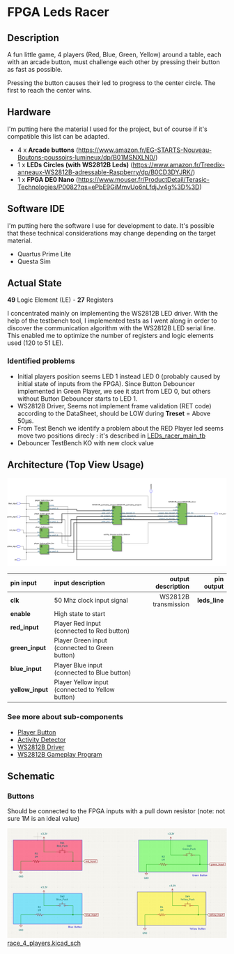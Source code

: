# FPGA Leds Racer

## Description

A fun little game, 4 players (Red, Blue, Green, Yellow) around a table, each with an arcade button, must challenge each other by pressing their button as fast as possible.

Pressing the button causes their led to progress to the center circle. The first to reach the center wins.

## Hardware

I'm putting here the material I used for the project, but of course if it's compatible this list can be adapted.

- 4 x **Arcade buttons** (https://www.amazon.fr/EG-STARTS-Nouveau-Boutons-poussoirs-lumineux/dp/B01MSNXLN0/)
- 1 x **LEDs Circles (with WS2812B Leds)** (https://www.amazon.fr/Treedix-anneaux-WS2812B-adressable-Raspberry/dp/B0CD3DYJRK/)
- 1 x **FPGA DE0 Nano** (https://www.mouser.fr/ProductDetail/Terasic-Technologies/P0082?qs=ePbE9GiMmvUo6nLfdjJv4g%3D%3D)

## Software IDE

I'm putting here the software I use for development to date. It's possible that these technical considerations may change depending on the target material.

- Quartus Prime Lite
- Questa Sim

## Actual State
**49** Logic Element (LE) - **27** Registers

I concentrated mainly on implementing the WS2812B LED driver. With the help of the testbench tool, I implemented tests as I went along in order to discover the communication algorithm with the WS2812B LED serial line. 
This enabled me to optimize the number of registers and logic elements used (120 to 51 LE).

### Identified problems

- Initial players position seems LED 1 instead LED 0 (probably caused by initial state of inputs from the FPGA). Since Button Debouncer implemented in Green Player, we see it start from LED 0, but others without Button Debouncer starts to LED 1.
- WS2812B Driver, Seems not implement frame validation (RET code) according to the DataSheet, should be LOW during **Treset** = Above 50µs.
- From Test Bench we identify a problem about the RED Player led seems move two positions direcly : it's described in [LEDs_racer_main_tb](./LEDs_racer_main_tb.vhd#L414)
- Debouncer TestBench KO with new clock value

## Architecture (Top View Usage)

![Top View Architecture](./assets/top_level_arch.png)

|  pin input   | input description  |   output description             |  pin output                    |
|  :---   |  :--- | ---:                         |  ---:                    |
|  **clk**  |  50 Mhz clock input signal  |  WS2812B transmission  |  **leds_line**  |
|  **enable**  |  High state to start  | |  |
|  **red_input**  |  Player Red input (connected to Red button)  |    |  |
|  **green_input**  |  Player Green input (connected to Green button)  |    |  |
|  **blue_input**  |  Player Blue input (connected to Blue button)  |    |  |
|  **yellow_input**  |  Player Yellow input (connected to Yellow button)  |    |  |

### See more about sub-components

- [Player Button](./docs/player_button.md)
- [Activity Detector](./docs/activity_detector.md)
- [WS2812B Driver](./docs/ws2812b_driver.md)
- [WS2812B Gameplay Program](./docs/ws2812b_gameplay_program.md)


## Schematic

### Buttons

Should be connected to the FPGA inputs with a pull down resistor (note: not sure 1M is an ideal value)

![Buttons Wires](./assets/buttons_wires.png)
[race_4_players.kicad_sch](./schematic/race_4_players/race_4_players.kicad_sch)
